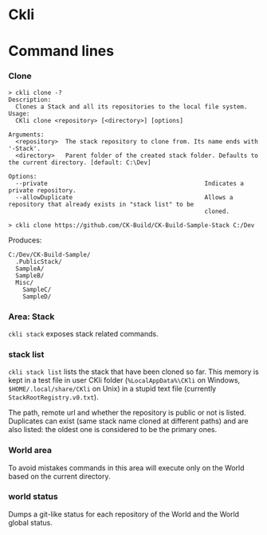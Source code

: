 # Ckli

# Command lines

### Clone
```
> ckli clone -?
Description:
  Clones a Stack and all its repositories to the local file system.
Usage:
  CKli clone <repository> [<directory>] [options]

Arguments:
  <repository>  The stack repository to clone from. Its name ends with '-Stack'.
  <directory>   Parent folder of the created stack folder. Defaults to the current directory. [default: C:\Dev]

Options:
  --private                                            Indicates a private repository.
  --allowDuplicate                                     Allows a repository that already exists in "stack list" to be
                                                       cloned.

> ckli clone https://github.com/CK-Build/CK-Build-Sample-Stack C:/Dev
```
Produces:
```
C:/Dev/CK-Build-Sample/
  .PublicStack/
  SampleA/
  SampleB/
  Misc/
    SampleC/
    SampleD/
```

### Area: Stack
`ckli stack` exposes stack related commands.

### stack list
`ckli stack list` lists the stack that have been cloned so far. This memory is kept in
a test file in user CKli folder (`%LocalAppData%\CKli` on Windows, `$HOME/.local/share/CKli` on Unix)
in a stupid text file (currently `StackRootRegistry.v0.txt`).

The path, remote url and whether the repository is public or not is listed. Duplicates
can exist (same stack name cloned at different paths) and are also listed: the oldest one is considered
to be the primary ones.

### World area
To avoid mistakes commands in this area will execute only on the World based on the current directory.

### world status
Dumps a git-like status for each repository of the World and the World global status.








